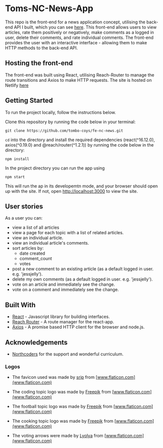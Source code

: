 # Toms-NC-News-App

This repo is the front-end for a news application concept, utilising the back-end API I built, which you can see [here](https://github.com/tombo-coys/be-nc-news). This front-end allows users to view articles, rate them positively or negatively, make comments as a logged in user, delete their comments, and rate individual comments. The front-end provides the user with an interactive interface - allowing them to make HTTP methods to the back-end API. 

## Hosting the front-end

The front-end was built using React, utilising Reach-Router to manage the route transitions and Axios to make HTTP requests. The site is hosted on Netlify [here](https://toms-nc-news-concept.netlify.com/)

## Getting Started

To run the project locally, follow the instructions below.

Clone this repository by running the code below in your terminal:

    git clone https://github.com/tombo-coys/fe-nc-news.git

`cd` into the directory and install the required dependencies (react(^16.12.0), axios(^0.19.0) and @reach/router(^1.2.1)) by running the code below in the directory:

    npm install

In the project directory you can run the app using

    npm start

This will run the ap in its developemtn mode, and your browser should open up with the site. If not, open [http://localhost:3000](http://localhost:3000) to view the site. 


## User stories

As a user you can:

- view a list of all articles
- view a page for each topic with a list of related articles.
- view an individual article.
- view an individual article's comments.
- sort articles by:
  - date created
  - comment_count
  - votes
- post a new comment to an existing article (as a default logged in user. e.g. 'jessjelly').
- delete my own comments (as a default logged in user. e.g. 'jessjelly').
- vote on an article and immediately see the change.
- vote on a comment and immediately see the change.


## Built With 

- [React](https://reactjs.org/) - Javascript library for building interfaces.
- [Reach Router](https://reach.tech/router) - A route manager for the react-app.
- [Axios](https://github.com/axios/axios) - A promise based HTTP client for the browser and node.js.


## Acknowledgements

- [Northcoders](https://northcoders.com/) for the support and wonderful curriculum.


### Logos 

- The favicon used was made by [srip](https://www.flaticon.com/authors/srip) from [www.flaticon.com](www.flaticon.com)

- The coding topic logo was made by [Freepik](https://www.flaticon.com/authors/freepik) from [www.flaticon.com](www.flaticon.com)

- The football topic logo was made by [Freepik](https://www.flaticon.com/authors/freepik) from [www.flaticon.com](www.flaticon.com)

- The cooking topic logo was made by [Freepik](https://www.flaticon.com/authors/freepik) from [www.flaticon.com](www.flaticon.com)

- The voting arrows were made by [Lyolya](https://www.flaticon.com/authors/lyolya) from [www.flaticon.com](www.flaticon.com)
